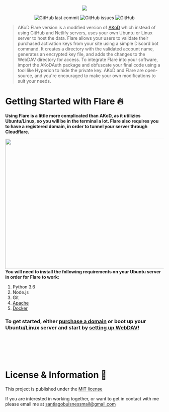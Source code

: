 <div align="center">
    </a>
    <br />
    <img align="center" src="https://cdn.discordapp.com/attachments/1092315227057561630/1230745160464338954/flare.png?ex=66346fc0&is=6621fac0&hm=b6dafeba296665988c5afaad3b1dd3d82abf143f1fdc76cd7299e259c94564cd&">
    
   ![GitHub last commit](https://img.shields.io/github/last-commit/tagoworks/flare)
   ![GitHub issues](https://img.shields.io/github/issues-raw/tagoworks/flare)
   ![GitHub](https://img.shields.io/github/license/tagoworks/flare)
    
</div>

> AKoD Flare version is a modified version of [AKoD](https://github.com/tagoWorks/akod) which instead of using GitHub and Netlify servers, uses your own Ubuntu or Linux server to host the data. Flare allows your users to validate their purchased activation keys from your site using a simple Discord bot command. It creates a directory with the validated account name, generates an encrypted key file, and adds the changes to the WebDAV directory for access. To integrate Flare into your software, import the AKoDAuth package and obfuscate your final code using a tool like Hyperion to hide the private key. AKoD and Flare are open-source, and you're encouraged to make your own modifications to suit your needs.

# Getting Started with Flare 🔥

**Using Flare is a little more complicated than AKoD, as it utilizies Ubuntu/Linux, so you will be in the terminal a lot. Flare also requires you to have a registered domain, in order to tunnel your server through Cloudflare.**

<img align="right" width="532.8" height="412.8" src="https://cdn.discordapp.com/attachments/1092315227057561630/1230951361634369588/compare.png?ex=66352fca&is=6622baca&hm=dfcbad54f6fc2bff0cfefbc4c5e6aad373df604633f7ce157d1fef9fb354b49f&">

**You will need to install the following requirements on your Ubuntu server in order for Flare to work:**
   1. Python 3.6
   2. Node.js
   3. Git
   4. [Apache](https://github.com/tagoWorks/flare/wiki/Installing-WebDAV#install-apache-web-server)
   5. [Docker](https://github.com/tagoWorks/flare/wiki/Setting-up-Cloudflare#how-to-install-docker-on-ubuntu)

### To get started, either [purchase a domain](https://github.com/tagoWorks/flare/wiki/Getting-a-Domain) or boot up your Ubuntu/Linux server and start by [setting up WebDAV](https://github.com/tagoWorks/flare/wiki/Installing-WebDAV)!


<br />
<br />
<br />
<br />

# License & Information 📃
This project is published under the [MIT license](./LICENSE)

If you are interested in working together, or want to get in contact with me please email me at santiagobuisnessmail@gmail.com

